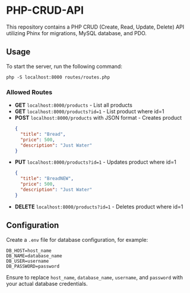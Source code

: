# PHP-CRUD-API

This repository contains a PHP CRUD (Create, Read, Update, Delete) API utilizing Phinx for migrations, MySQL database, and PDO.

## Usage

To start the server, run the following command:

```
php -S localhost:8000 routes/routes.php
```

### Allowed Routes

- **GET** `localhost:8000/products` - List all products
- **GET** `localhost:8000/products?id=1` - List product where id=1
- **POST** `localhost:8000/products` with JSON format - Creates product
  ```json
  {
    "title": "Bread",
    "price": 500,
    "description": "Just Water"
  }
  ```
- **PUT** `localhost:8000/products?id=1` - Updates product where id=1
  ```json
  {
    "title": "BreadNEW",
    "price": 500,
    "description": "Just Water"
  }
  ```
- **DELETE** `localhost:8000/products?id=1` - Deletes product where id=1

## Configuration

Create a `.env` file for database configuration, for example:

```
DB_HOST=host_name
DB_NAME=database_name
DB_USER=username
DB_PASSWORD=password
```

Ensure to replace `host_name`, `database_name`, `username`, and `password` with your actual database credentials.
```

